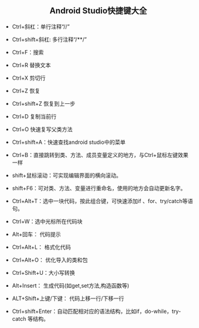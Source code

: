 ﻿## <center>Android Studio快捷键大全</center>

- Ctrl+斜杠：单行注释“//”

- Ctrl+shift+斜杠: 多行注释“/**/”

- Ctrl+F：搜索

- Ctrl+R 替换文本
 
- Ctrl+X 剪切行

- Ctrl+Z 恢复
 
- Ctrl+shift+Z 恢复到上一步

- Ctrl+D 复制当前行

- Ctrl+O 快速复写父类方法

- Ctrl+shift+A：快速查找android studio中的菜单

- Ctrl+B：直接跳转到类、方法、成员变量定义的地方，与Ctrl+鼠标左键效果一样

- shift+鼠标滚动：可实现编辑界面的横向滚动。

- shift+F6：可对类、方法、变量进行重命名，使用的地方会自动更新名字。

- Ctrl+Alt+T：选中一块代码，按此组合键，可快速添加if 、for、try/catch等语句。

- Ctrl+W：选中光标所在代码块

- Alt+回车： 代码提示

- Ctrl+Alt+L：  格式化代码

- Ctrl+Alt+O： 优化导入的类和包
 
- Ctrl+Shift+U：大小写转换

- Alt+Insert： 生成代码(如get,set方法,构造函数等)

- ALT+Shift+上键/下键：  代码上移一行/下移一行

- Ctrl+shift+Enter：自动匹配相对应的语法结构，比如if，do-while，try-catch   等结构。




